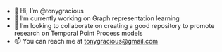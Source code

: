 - 👋 Hi, I’m @tonygracious
- 🌱 I’m currently working on Graph representation learning 
- 💞️ I’m looking to collaborate on creating a good repository to promote research on Temporal Point Process models
- 📫  You can reach me at tonygracious@gmail.com
<!---
tonygracious/tonygracious is a ✨ special ✨ repository because its `README.md` (this file) appears on your GitHub profile.
You can click the Preview link to take a look at your changes.
--->
